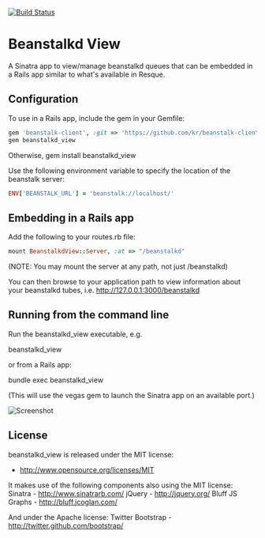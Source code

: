 [![Build Status](https://secure.travis-ci.org/denniskuczynski/beanstalkd_view.png?branch=master)](http://travis-ci.org/denniskuczynski/beanstalkd_view)

Beanstalkd View
===============
A Sinatra app to view/manage beanstalkd queues that can be embedded in a Rails app similar to what's available in Resque.

Configuration
-------------

To use in a Rails app, include the gem in your Gemfile:

``` ruby
gem 'beanstalk-client', :git => 'https://github.com/kr/beanstalk-client-ruby.git' #Use the latest, if you need the pause-tube command
gem beanstalkd_view
```

Otherwise, gem install beanstalkd_view


Use the following environment variable to specify the location of the beanstalk server:

``` ruby
ENV['BEANSTALK_URL'] = 'beanstalk://localhost/'
```

Embedding in a Rails app
------------------------

Add the following to your routes.rb file:

``` ruby
mount BeanstalkdView::Server, :at => "/beanstalkd"
```

(NOTE: You may mount the server at any path, not just /beanstalkd)

You can then browse to your application path to view information about your beanstalkd tubes, i.e.
http://127.0.0.1:3000/beanstalkd

Running from the command line
------------------------

Run the beanstalkd_view executable, e.g.

beanstalkd_view

or from a Rails app:

bundle exec beanstalkd_view


(This will use the vegas gem to launch the Sinatra app on an available port.)


![Screenshot](http://s9.postimage.org/tpfksm5kv/beanstalkd_view.png)

License
------------------------

beanstalkd_view is released under the MIT license:

* http://www.opensource.org/licenses/MIT

It makes use of the following components also using the MIT license:
Sinatra - http://www.sinatrarb.com/
jQuery - http://jquery.org/
Bluff JS Graphs - http://bluff.jcoglan.com/

And under the Apache license:
Twitter Bootstrap - http://twitter.github.com/bootstrap/